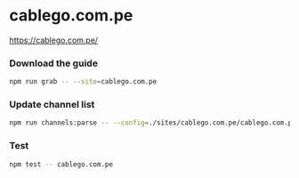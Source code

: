 # cablego.com.pe

https://cablego.com.pe/

### Download the guide

```sh
npm run grab -- --site=cablego.com.pe
```

### Update channel list

```sh
npm run channels:parse -- --config=./sites/cablego.com.pe/cablego.com.pe.config.js --output=./sites/cablego.com.pe/cablego.com.pe.channels.xml
```

### Test

```sh
npm test -- cablego.com.pe
```
